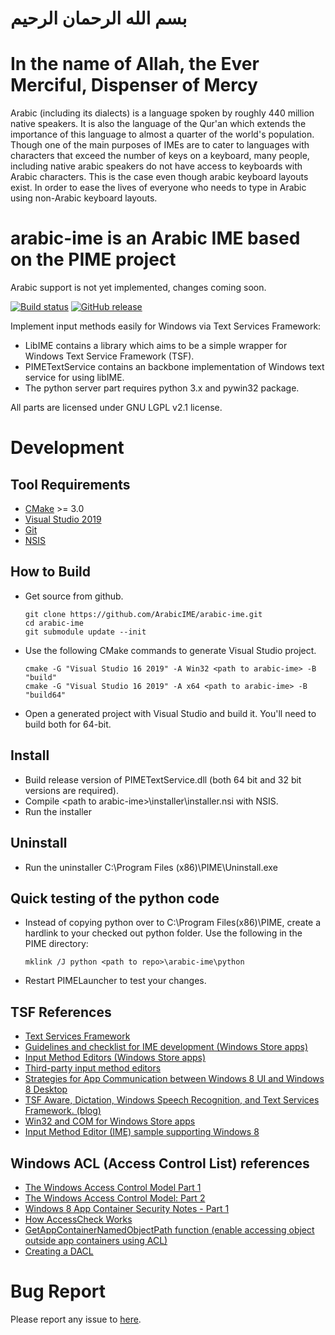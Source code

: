 # بسم الله الرحمان الرحيم
# In the name of Allah, the Ever Merciful, Dispenser of Mercy

Arabic (including its dialects) is a language spoken by roughly 440 million native speakers. It is also the language of the Qur'an which extends the importance of this language
to almost a quarter of the world's population. Though one of the main purposes of IMEs are to cater to languages with characters that exceed the number of keys on a keyboard, many people, including native arabic speakers do not have access to keyboards with Arabic characters. This is the case even though arabic keyboard layouts exist.
In order to ease the lives of everyone who needs to type in Arabic using non-Arabic keyboard layouts.

# arabic-ime is an Arabic IME based on the PIME project

Arabic support is not yet implemented, changes coming soon.

[![Build status](https://ci.appveyor.com/api/projects/status/ju8c225nt9qgxeee?svg=true)](https://ci.appveyor.com/project/EasyIME/PIME)
[![GitHub release](https://img.shields.io/github/release/EasyIME/PIME.svg)](https://github.com/EasyIME/PIME/releases)

Implement input methods easily for Windows via Text Services Framework:
*   LibIME contains a library which aims to be a simple wrapper for Windows Text Service Framework (TSF).
*   PIMETextService contains an backbone implementation of Windows text service for using libIME.
*   The python server part requires python 3.x and pywin32 package.

All parts are licensed under GNU LGPL v2.1 license.

# Development
## Tool Requirements
*   [CMake](http://www.cmake.org/) >= 3.0
*   [Visual Studio 2019](https://visualstudio.microsoft.com/vs)
*   [Git](http://windows.github.com/)
*   [NSIS](http://nsis.sourceforge.net/Download)

## How to Build
*   Get source from github.

        git clone https://github.com/ArabicIME/arabic-ime.git
        cd arabic-ime
        git submodule update --init

*   Use the following CMake commands to generate Visual Studio project.

        cmake -G "Visual Studio 16 2019" -A Win32 <path to arabic-ime> -B "build"
        cmake -G "Visual Studio 16 2019" -A x64 <path to arabic-ime> -B "build64"

*   Open a generated project with Visual Studio and build it. You'll need to build both for 64-bit.

## Install
*   Build release version of PIMETextService.dll (both 64 bit and 32 bit versions are required).
*   Compile \<path to arabic-ime\>\installer\installer.nsi with NSIS.
*   Run the installer

## Uninstall
*   Run the uninstaller C:\Program Files (x86)\PIME\Uninstall.exe

## Quick testing of the python code
*   Instead of copying python over to C:\Program Files(x86)\PIME\, create a hardlink to your checked out python folder. Use the following in the PIME directory:

        mklink /J python <path to repo>\arabic-ime\python

*   Restart PIMELauncher to test your changes.

## TSF References
*   [Text Services Framework](http://msdn.microsoft.com/en-us/library/windows/desktop/ms629032%28v=vs.85%29.aspx)
*   [Guidelines and checklist for IME development (Windows Store apps)](http://msdn.microsoft.com/en-us/library/windows/apps/hh967425.aspx)
*   [Input Method Editors (Windows Store apps)](http://msdn.microsoft.com/en-us/library/windows/apps/hh967426.aspx)
*   [Third-party input method editors](http://msdn.microsoft.com/en-us/library/windows/desktop/hh848069%28v=vs.85%29.aspx)
*   [Strategies for App Communication between Windows 8 UI and Windows 8 Desktop](http://software.intel.com/en-us/articles/strategies-for-app-communication-between-windows-8-ui-and-windows-8-desktop)
*   [TSF Aware, Dictation, Windows Speech Recognition, and Text Services Framework. (blog)](http://blogs.msdn.com/b/tsfaware/?Redirected=true)
*   [Win32 and COM for Windows Store apps](http://msdn.microsoft.com/en-us/library/windows/apps/br205757.aspx)
*   [Input Method Editor (IME) sample supporting Windows 8](http://code.msdn.microsoft.com/windowsdesktop/Input-Method-Editor-IME-b1610980)

## Windows ACL (Access Control List) references
*   [The Windows Access Control Model Part 1](http://www.codeproject.com/Articles/10042/The-Windows-Access-Control-Model-Part-1#SID)
*   [The Windows Access Control Model: Part 2](http://www.codeproject.com/Articles/10200/The-Windows-Access-Control-Model-Part-2#SidFun)
*   [Windows 8 App Container Security Notes - Part 1](http://recxltd.blogspot.tw/2012/03/windows-8-app-container-security-notes.html)
*   [How AccessCheck Works](http://msdn.microsoft.com/en-us/library/windows/apps/aa446683.aspx)
*   [GetAppContainerNamedObjectPath function (enable accessing object outside app containers using ACL)](http://msdn.microsoft.com/en-us/library/windows/desktop/hh448493)
*   [Creating a DACL](http://msdn.microsoft.com/en-us/library/windows/apps/ms717798.aspx)

# Bug Report
Please report any issue to [here](https://github.com/ArabicIME/arabic-ime/issues).
